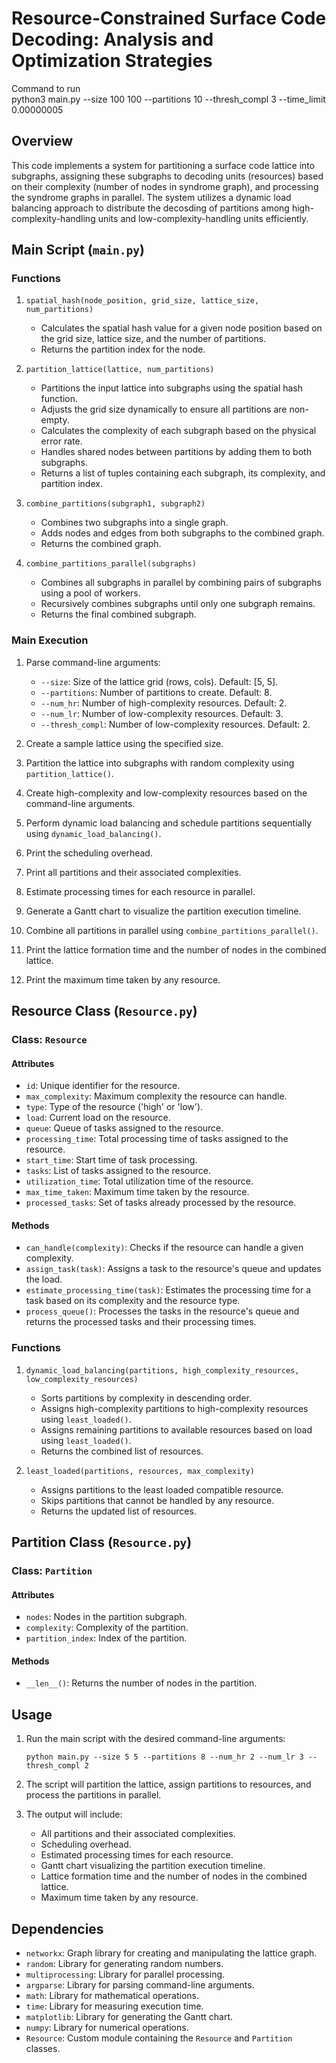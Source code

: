 # Resource-Constrained Surface Code Decoding: Analysis and Optimization Strategies

Command to run\
python3 main.py --size 100 100 --partitions 10 --thresh_compl 3 --time_limit 0.00000005

## Overview
This code implements a system for partitioning a surface code lattice into subgraphs, assigning these subgraphs to decoding units (resources) based on their complexity (number of nodes in syndrome graph), and processing the syndrome graphs in parallel. The system utilizes a dynamic load balancing approach to distribute the decosding of partitions among high-complexity-handling units and low-complexity-handling units efficiently.

## Main Script (`main.py`)

### Functions

1. `spatial_hash(node_position, grid_size, lattice_size, num_partitions)`
   - Calculates the spatial hash value for a given node position based on the grid size, lattice size, and the number of partitions.
   - Returns the partition index for the node.

2. `partition_lattice(lattice, num_partitions)`
   - Partitions the input lattice into subgraphs using the spatial hash function.
   - Adjusts the grid size dynamically to ensure all partitions are non-empty.
   - Calculates the complexity of each subgraph based on the physical error rate.
   - Handles shared nodes between partitions by adding them to both subgraphs.
   - Returns a list of tuples containing each subgraph, its complexity, and partition index.

3. `combine_partitions(subgraph1, subgraph2)`
   - Combines two subgraphs into a single graph.
   - Adds nodes and edges from both subgraphs to the combined graph.
   - Returns the combined graph.

4. `combine_partitions_parallel(subgraphs)`
   - Combines all subgraphs in parallel by combining pairs of subgraphs using a pool of workers.
   - Recursively combines subgraphs until only one subgraph remains.
   - Returns the final combined subgraph.

### Main Execution

1. Parse command-line arguments:
   - `--size`: Size of the lattice grid (rows, cols). Default: [5, 5].
   - `--partitions`: Number of partitions to create. Default: 8.
   - `--num_hr`: Number of high-complexity resources. Default: 2.
   - `--num_lr`: Number of low-complexity resources. Default: 3.
   - `--thresh_compl`: Number of low-complexity resources. Default: 2.

2. Create a sample lattice using the specified size.

3. Partition the lattice into subgraphs with random complexity using `partition_lattice()`.

4. Create high-complexity and low-complexity resources based on the command-line arguments.

5. Perform dynamic load balancing and schedule partitions sequentially using `dynamic_load_balancing()`.

6. Print the scheduling overhead.

7. Print all partitions and their associated complexities.

8. Estimate processing times for each resource in parallel.

9. Generate a Gantt chart to visualize the partition execution timeline.

10. Combine all partitions in parallel using `combine_partitions_parallel()`.

11. Print the lattice formation time and the number of nodes in the combined lattice.

12. Print the maximum time taken by any resource.

## Resource Class (`Resource.py`)

### Class: `Resource`

#### Attributes
- `id`: Unique identifier for the resource.
- `max_complexity`: Maximum complexity the resource can handle.
- `type`: Type of the resource ('high' or 'low').
- `load`: Current load on the resource.
- `queue`: Queue of tasks assigned to the resource.
- `processing_time`: Total processing time of tasks assigned to the resource.
- `start_time`: Start time of task processing.
- `tasks`: List of tasks assigned to the resource.
- `utilization_time`: Total utilization time of the resource.
- `max_time_taken`: Maximum time taken by the resource.
- `processed_tasks`: Set of tasks already processed by the resource.

#### Methods
- `can_handle(complexity)`: Checks if the resource can handle a given complexity.
- `assign_task(task)`: Assigns a task to the resource's queue and updates the load.
- `estimate_processing_time(task)`: Estimates the processing time for a task based on its complexity and the resource type.
- `process_queue()`: Processes the tasks in the resource's queue and returns the processed tasks and their processing times.

### Functions

1. `dynamic_load_balancing(partitions, high_complexity_resources, low_complexity_resources)`
   - Sorts partitions by complexity in descending order.
   - Assigns high-complexity partitions to high-complexity resources using `least_loaded()`.
   - Assigns remaining partitions to available resources based on load using `least_loaded()`.
   - Returns the combined list of resources.

2. `least_loaded(partitions, resources, max_complexity)`
   - Assigns partitions to the least loaded compatible resource.
   - Skips partitions that cannot be handled by any resource.
   - Returns the updated list of resources.

## Partition Class (`Resource.py`)

### Class: `Partition`

#### Attributes
- `nodes`: Nodes in the partition subgraph.
- `complexity`: Complexity of the partition.
- `partition_index`: Index of the partition.

#### Methods
- `__len__()`: Returns the number of nodes in the partition.

## Usage

1. Run the main script with the desired command-line arguments:
   ```
   python main.py --size 5 5 --partitions 8 --num_hr 2 --num_lr 3 --thresh_compl 2
   ```

2. The script will partition the lattice, assign partitions to resources, and process the partitions in parallel.

3. The output will include:
   - All partitions and their associated complexities.
   - Scheduling overhead.
   - Estimated processing times for each resource.
   - Gantt chart visualizing the partition execution timeline.
   - Lattice formation time and the number of nodes in the combined lattice.
   - Maximum time taken by any resource.

## Dependencies
- `networkx`: Graph library for creating and manipulating the lattice graph.
- `random`: Library for generating random numbers.
- `multiprocessing`: Library for parallel processing.
- `argparse`: Library for parsing command-line arguments.
- `math`: Library for mathematical operations.
- `time`: Library for measuring execution time.
- `matplotlib`: Library for generating the Gantt chart.
- `numpy`: Library for numerical operations.
- `Resource`: Custom module containing the `Resource` and `Partition` classes.
